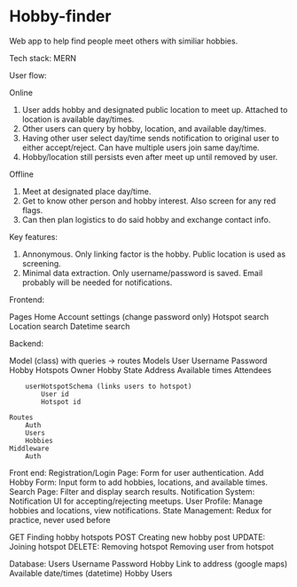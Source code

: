 # Hobby-finder

Web app to help find people meet others with similiar hobbies. 

Tech stack: MERN

User flow:

Online
1. User adds hobby and designated public location to meet up. Attached to location is available day/times. 
2. Other users can query by hobby, location, and available day/times.
3. Having other user select day/time sends notification to original user to either accept/reject. Can have multiple users join same day/time. 
4. Hobby/location still persists even after meet up until removed by user. 

Offline
1. Meet at designated place day/time.
2. Get to know other person and hobby interest. Also screen for any red flags. 
3. Can then plan logistics to do said hobby and exchange contact info.

Key features:
1. Annonymous. Only linking factor is the hobby. Public location is used as screening. 
2. Minimal data extraction. Only username/password is saved. Email probably will be needed for notifications. 

Frontend:

Pages 
    Home 
    Account settings (change password only)
    Hotspot search
    Location search
    Datetime search

Backend:

Model (class) with queries -> routes 
    Models
        User
            Username 
            Password
        Hobby
        Hotspots
            Owner
            Hobby
            State 
            Address 
            Available times
            Attendees
            
        userHotspotSchema (links users to hotspot)
            User id
            Hotspot id

    Routes
        Auth
        Users
        Hobbies
    Middleware
        Auth

Front end:
    Registration/Login Page: Form for user authentication.
    Add Hobby Form: Input form to add hobbies, locations, and available times.
    Search Page: Filter and display search results.
    Notification System: Notification UI for accepting/rejecting meetups.
    User Profile: Manage hobbies and locations, view notifications.
State Management:
    Redux for practice, never used before 
        



GET
    Finding hobby hotspots
POST
    Creating new hobby post
UPDATE:
    Joining hotspot
DELETE:
    Removing hotspot
    Removing user from hotspot
    
Database:
    Users
        Username
        Password
    Hobby
        Link to address (google maps)
        Available date/times (datetime)
        Hobby
        Users







